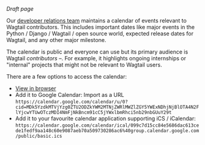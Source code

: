*Draft page*

Our [developer relations team](https://github.com/wagtail/wagtail/wiki/Developer-relations-team) maintains a calendar of events relevant to Wagtail contributors. This includes important dates like major events in the Python / Django / Wagtail / open source world, expected release dates for Wagtail, and any other major milestone.

The calendar is public and everyone can use but its primary audience is Wagtail _contributors_ –. For example, it highlights ongoing internships or "internal" projects that might not be relevant to Wagtail users.

There are a few options to access the calendar:

- [View in browser](https://calendar.google.com/calendar/embed?src=099c7d15cc84e5686dac613cede1fedf9aa148c60e9087aeb70a509730286ac6%40group.calendar.google.com)
- Add it to Google Calendar: Import as a URL `https://calendar.google.com/calendar/u/0?cid=MDk5YzdkMTVjYzg0ZTU2ODZkYWM2MTNjZWRlMWZlZGY5YWExNDhjNjBlOTA4N2FlYjcwYTUwOTczMDI4NmFjNkBncm91cC5jYWxlbmRhci5nb29nbGUuY29t`
- Add it to your favourite calendar application supporting iCS / iCalendar: `https://calendar.google.com/calendar/ical/099c7d15cc84e5686dac613cede1fedf9aa148c60e9087aeb70a509730286ac6%40group.calendar.google.com/public/basic.ics`